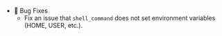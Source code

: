 -   🐛 Bug Fixes
    -   Fix an issue that `shell_command` does not set environment variables (HOME, USER, etc.).
